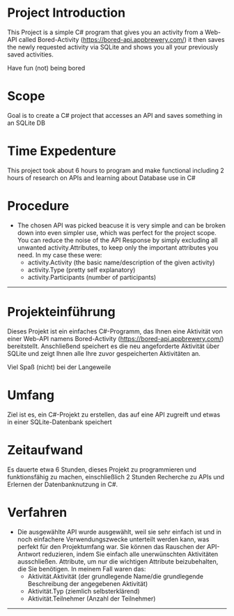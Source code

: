 # Project Introduction
This Project is a simple C# program that gives you an activity from a Web-API called Bored-Activity (https://bored-api.appbrewery.com/) it then saves the newly requested activity via SQLite and shows you all your previously saved activities.

Have fun (not) being bored

# Scope 
Goal is to create a C# project that accesses an API and saves something in an SQLite DB

# Time Expedenture
This project took about 6 hours to program and make functional including 2 hours of research on APIs and learning about Database use in C#

# Procedure
- The chosen API was picked beacuse it is very simple and can be broken down into even simpler use, which was perfect for the project scope. You can reduce the noise of the API Response by simply excluding all unwanted activity.Attributes, to keep only the important attributes you need. In my case these were:
  - activity.Activity (the basic name/description of the given activity)
  - activity.Type (pretty self explanatory)
  - activity.Participants (number of participants)

---

# Projekteinführung
Dieses Projekt ist ein einfaches C#-Programm, das Ihnen eine Aktivität von einer Web-API namens Bored-Activity (https://bored-api.appbrewery.com/) bereitstellt. Anschließend speichert es die neu angeforderte Aktivität über SQLite und zeigt Ihnen alle Ihre zuvor gespeicherten Aktivitäten an.

Viel Spaß (nicht) bei der Langeweile

# Umfang
Ziel ist es, ein C#-Projekt zu erstellen, das auf eine API zugreift und etwas in einer SQLite-Datenbank speichert

# Zeitaufwand
Es dauerte etwa 6 Stunden, dieses Projekt zu programmieren und funktionsfähig zu machen, einschließlich 2 Stunden Recherche zu APIs und Erlernen der Datenbanknutzung in C#.

# Verfahren
- Die ausgewählte API wurde ausgewählt, weil sie sehr einfach ist und in noch einfachere Verwendungszwecke unterteilt werden kann, was perfekt für den Projektumfang war. Sie können das Rauschen der API-Antwort reduzieren, indem Sie einfach alle unerwünschten Aktivitäten ausschließen. Attribute, um nur die wichtigen Attribute beizubehalten, die Sie benötigen. In meinem Fall waren das:
    - Aktivität.Aktivität (der grundlegende Name/die grundlegende Beschreibung der angegebenen Aktivität)
    - Aktivität.Typ (ziemlich selbsterklärend)
    - Aktivität.Teilnehmer (Anzahl der Teilnehmer)

---